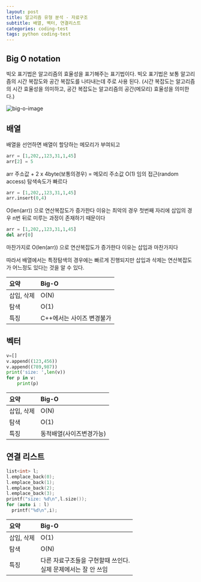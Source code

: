 ```yaml
---
layout: post
title: 알고리즘 유형 분석 - 자료구조
subtitle: 배열, 벡터, 연결리스트
categories: coding-test
tags: python coding-test
---
```


## Big O notation
빅오 표기법은 알고리즘의 효율성을 표기해주는 표기법이다.
빅오 표기법은 보통 알고리즘의 시간 복잡도와 공간 복잡도를 나타내는데 주로 사용 된다.
(시간 복잡도는 알고리즘의 시간 효율성을 의미하고, 공간 복잡도는 알고리즘의 공간(메모리) 효율성을 의미한다.)

![big-o-image](https://user-images.githubusercontent.com/22067624/195034704-22e7c1d5-1efc-48c7-b8bd-53ebefb6da19.png)




## 배열
배열을 선언하면 배열이 할당하는 메모리가 부여되고
~~~python
arr = [1,202,,123,31,1,45]
arr[2] = 5
~~~
arr 주소값 + 2 x 4byte(보통의경우) = 메모리 주소값
O(1) 임의 접근(random access) 탐색속도가 빠르다

~~~python
arr = [1,202,,123,31,1,45]
arr.insert(0,4)
~~~
O(len(arr)) 으로 연산복잡도가 증가한다 이유는 최악의 경우 첫번째 자리에 삽입의 경우 n번 뒤로 미루는 과정이 존재하기 때문이다

~~~python
arr = [1,202,,123,31,1,45]
del arr[0]
~~~
마찬가지로 O(len(arr)) 으로 연산복잡도가 증가한다 이유는 삽입과 마찬가지다

따라서 배열에서는 특정탐색의 경우에는 빠르게 진행되지만 
삽입과 삭제는 연산복잡도가 어느정도 있다는 것을 알 수 있다.

| 요약 | Big-O | 
| :------ |:--- | 
| 삽입, 삭제 | O(N) |
| 탐색 | O(1) | 
| 특징 | C++에서는 사이즈 변경불가 | 
      


## 벡터
~~~python
v=[]
v.append((123,456))
v.append((789,987))
print('size: ',len(v))
for p in v:
    print(p)
~~~

| 요약 | Big-O | 
| :------ |:--- | 
| 삽입, 삭제 | O(N) |
| 탐색 | O(1) | 
| 특징 | 동적배열(사이즈변경가능) |

## 연결 리스트
~~~C++
list<int> l;
l.emplace_back(0);
l.emplace_back(1);
l.emplace_back(2);
l.emplace_back(3);
printf("size: %d\n",l.size());
for (auto i : l)
  printf("%d\n",i);
~~~

| 요약 | Big-O | 
| :------ |:--- | 
| 삽입, 삭제 | O(1) |
| 탐색 | O(N) | 
| 특징 | 다른 자료구조들을 구현할때 쓰인다.<br>실제 문제에서는 잘 안 쓰임 |





